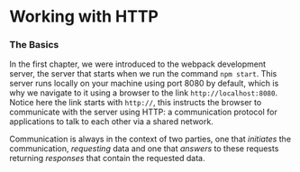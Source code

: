 # Working with HTTP

### The Basics
In the first chapter, we were introduced to the webpack development server, the server that starts when we run the command `npm start`. This server runs locally on your machine using port 8080 by default, which is why we navigate to it using a browser to the link `http://localhost:8080`. Notice here the link starts with `http://`, this instructs the browser to communicate with the server using HTTP: a communication protocol for applications to talk to each other via a shared network.

Communication is always in the context of two parties, one that *initiates* the communication, *requesting* data and one that *answers* to these requests returning *responses* that contain the requested data.